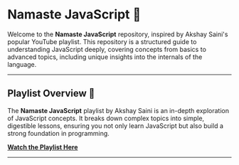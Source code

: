 # Namaste JavaScript 🌟

Welcome to the **Namaste JavaScript** repository, inspired by Akshay Saini's popular YouTube playlist. This repository is a structured guide to understanding JavaScript deeply, covering concepts from basics to advanced topics, including unique insights into the internals of the language.

---

## Playlist Overview 🎥

The **Namaste JavaScript** playlist by Akshay Saini is an in-depth exploration of JavaScript concepts. It breaks down complex topics into simple, digestible lessons, ensuring you not only learn JavaScript but also build a strong foundation in programming.

**[Watch the Playlist Here](https://www.youtube.com/playlist?list=PLlasXeu85E9cQ32gLCvAvr9vNaUccPVNP)**

---
